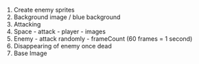 1. Create enemy sprites
2. Background image / blue background
3. Attacking
4. Space - attack - player - images
5. Enemy - attack randomly - frameCount (60 frames = 1 second)
6. Disappearing of enemy once dead
7. Base Image
